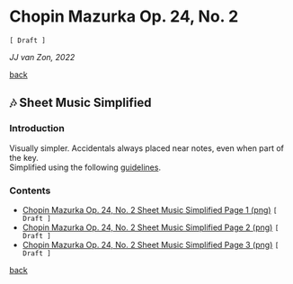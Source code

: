Chopin Mazurka Op. 24, No. 2
===================

`[ Draft ]`

*JJ van Zon, 2022*

[back](../README.md)

🎶 Sheet Music Simplified
--------------------------

### Introduction

Visually simpler. Accidentals always placed near notes, even when part of the key.  
Simplified using the following [guidelines](https://jjvanzon.github.io/Piano-Playing-Docs/methods/sheet-music-simplification.html).

### Contents

- [Chopin Mazurka Op. 24, No. 2 Sheet Music Simplified Page 1 (png)](chopin-mazurka-op-24-no-2-sheet-music-simplified-page-1.png) `[ Draft ]`
- [Chopin Mazurka Op. 24, No. 2 Sheet Music Simplified Page 2 (png)](chopin-mazurka-op-24-no-2-sheet-music-simplified-page-2.png) `[ Draft ]`
- [Chopin Mazurka Op. 24, No. 2 Sheet Music Simplified Page 3 (png)](chopin-mazurka-op-24-no-2-sheet-music-simplified-page-3.png) `[ Draft ]`

[back](../README.md)